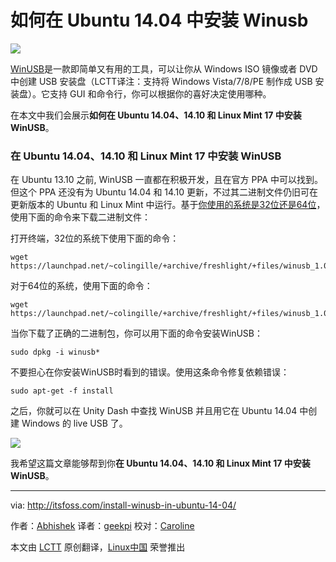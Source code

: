 如何在 Ubuntu 14.04 中安装 Winusb
================================================================================
![](http://itsfoss.itsfoss.netdna-cdn.com/wp-content/uploads/2015/01/WinUSB_Ubuntu_1404.jpeg)

[WinUSB][1]是一款即简单又有用的工具，可以让你从 Windows ISO 镜像或者 DVD 中创建 USB 安装盘（LCTT译注：支持将 Windows Vista/7/8/PE 制作成 USB 安装盘）。它支持 GUI 和命令行，你可以根据你的喜好决定使用哪种。

在本文中我们会展示**如何在 Ubuntu 14.04、14.10 和 Linux Mint 17 中安装 WinUSB**。

### 在 Ubuntu 14.04、14.10 和 Linux Mint 17 中安装 WinUSB ###

在 Ubuntu 13.10 之前, WinUSB 一直都在积极开发，且在官方 PPA 中可以找到。但这个 PPA 还没有为 Ubuntu 14.04 和 14.10 更新，不过其二进制文件仍旧可在更新版本的 Ubuntu 和 Linux Mint 中运行。基于[你使用的系统是32位还是64位][2]，使用下面的命令来下载二进制文件：

打开终端，32位的系统下使用下面的命令：

    wget https://launchpad.net/~colingille/+archive/freshlight/+files/winusb_1.0.11+saucy1_i386.deb

对于64位的系统，使用下面的命令：

    wget https://launchpad.net/~colingille/+archive/freshlight/+files/winusb_1.0.11+saucy1_amd64.deb

当你下载了正确的二进制包，你可以用下面的命令安装WinUSB：

    sudo dpkg -i winusb*

不要担心在你安装WinUSB时看到的错误。使用这条命令修复依赖错误：

    sudo apt-get -f install

之后，你就可以在 Unity Dash 中查找 WinUSB 并且用它在 Ubuntu 14.04 中创建 Windows 的 live USB 了。

![](http://itsfoss.itsfoss.netdna-cdn.com/wp-content/uploads/2015/01/WinUSB_Ubuntu.png)

我希望这篇文章能够帮到你**在 Ubuntu 14.04、14.10 和 Linux Mint 17 中安装 WinUSB**。

--------------------------------------------------------------------------------

via: http://itsfoss.com/install-winusb-in-ubuntu-14-04/

作者：[Abhishek][a]
译者：[geekpi](https://github.com/geekpi)
校对：[Caroline](https://github.com/carolinewuyan)

本文由 [LCTT](https://github.com/LCTT/TranslateProject) 原创翻译，[Linux中国](http://linux.cn/) 荣誉推出

[a]:http://itsfoss.com/author/Abhishek/
[1]:http://en.congelli.eu/prog_info_winusb.html
[2]:http://itsfoss.com/how-to-know-ubuntu-unity-version/
